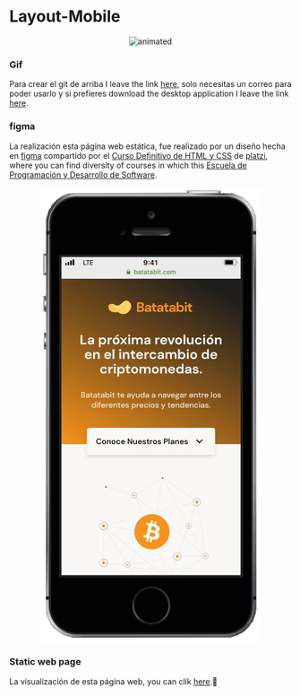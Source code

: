 # Layout-Mobile
 
<p align="center">
  <img src="./assets/gif/mobile-first.gif" alt="animated">
</p>

### Gif
Para crear el git de arriba I leave the link [here](https://www.getcloudapp.com/ "here"), solo necesitas un correo para poder usarlo y si prefieres download the desktop application I leave the link [here](https://www.getcloudapp.com/download/windows "here").

### figma
La realización esta página web estática, fue realizado por un diseño hecha en [figma](https://www.figma.com/ "figma")  compartido por el [Curso Definitivo de HTML y CSS](https://platzi.com/clases/html-css/ "Curso Definitivo de HTML y CSS") de [platzi](http://https://platzi.com/ "platzi"), where you can find diversity of courses in which this [Escuela de Programación y Desarrollo de Software](https://platzi.com/software/ "Escuela de Programación y Desarrollo de Software"). 

<p align="center">
  <img src="./assets/img/figma.png" alt="figma">
</p>

### Static web page
La visualización de esta página web, you can clik [here](https://brunomaldonado.github.io/Layout-Mobile/ "here").🤖 